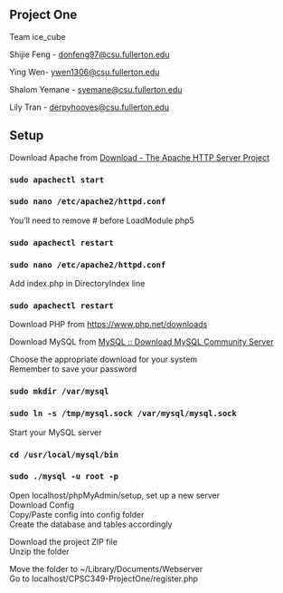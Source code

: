 ## Project One

Team ice_cube

Shijie Feng - donfeng97@csu.fullerton.edu

Ying Wen- ywen1306@csu.fullerton.edu

Shalom Yemane - syemane@csu.fullerton.edu

Lily Tran - derpyhooves@csu.fullerton.edu

## Setup

Download Apache from [Download - The Apache HTTP Server Project](https://httpd.apache.org/download.cgi)


### `sudo apachectl start`
### `sudo nano /etc/apache2/httpd.conf `

You’ll need to remove # before LoadModule php5

### `sudo apachectl restart`
### `sudo nano /etc/apache2/httpd.conf`

Add index.php in DirectoryIndex line

### `sudo apachectl restart`


Download PHP from https://www.php.net/downloads

Download MySQL from [MySQL :: Download MySQL Community Server](https://dev.mysql.com/downloads/mysql/)

Choose the appropriate download for your system<br />
Remember to save your password


### `sudo mkdir /var/mysql`
### `sudo ln -s /tmp/mysql.sock /var/mysql/mysql.sock`

Start your MySQL server

### `cd /usr/local/mysql/bin`
### `sudo ./mysql -u root -p`

Open localhost/phpMyAdmin/setup, set up a new server <br />
Download Config<br />
Copy/Paste config into config folder<br />
Create the database and tables accordingly<br />

Download the project ZIP file<br />
Unzip the folder<br />

Move the folder to ~/Library/Documents/Webserver<br />
Go to localhost/CPSC349-ProjectOne/register.php<br />
